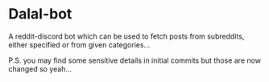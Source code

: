 # Dalal-bot

A reddit-discord bot which can be used to fetch posts from subreddits, either specified or from given categories...

P.S. you may find some sensitive details in initial commits but those are now changed so yeah...
